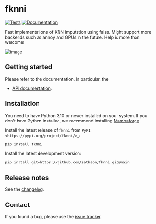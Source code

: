 # fknni

[![Tests][badge-tests]][link-tests]
[![Documentation][badge-docs]][link-docs]

[badge-tests]: https://img.shields.io/github/actions/workflow/status/zethson/fknni/test.yaml?branch=main
[link-tests]: https://github.com/zethson/fknni/actions/workflows/test.yml
[badge-docs]: https://img.shields.io/readthedocs/fknni

Fast implementations of KNN imputation using faiss.
Might support more backends such as annoy and GPUs in the future.
Help is more than welcome!

![image](https://github.com/Zethson/fknni/assets/21954664/216cb745-e0c3-481b-9cae-59bc9a77cdfe)

## Getting started

Please refer to the [documentation][link-docs]. In particular, the

-   [API documentation][link-api].

## Installation

You need to have Python 3.10 or newer installed on your system.
If you don't have Python installed, we recommend installing [Mambaforge](https://github.com/conda-forge/miniforge#mambaforge).

Install the latest release of `fknni` from `PyPI <https://pypi.org/project/fknni/>`\_:

```bash
pip install fknni
```

Install the latest development version:

```bash
pip install git+https://github.com/zethson/fknni.git@main
```

## Release notes

See the [changelog][changelog].

## Contact

If you found a bug, please use the [issue tracker][issue-tracker].

[issue-tracker]: https://github.com/zethson/fknni/issues
[changelog]: https://fknni.readthedocs.io/latest/changelog.html
[link-docs]: https://fknni.readthedocs.io
[link-api]: https://fknni.readthedocs.io/latest/api.html
